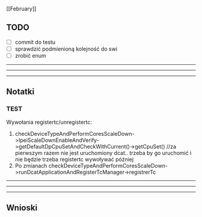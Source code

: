 [[February]]

## TODO
- [ ] commit do testu
- [ ] sprawdzić podmienioną kolejność do swi
- [ ] zrobić enum

---
---
---
## Notatki


### TEST
Wywołania registertc/unregistertc:
1. checkDeviceTypeAndPerformCoresScaleDown->lpeiScaleDownEnableAndVerify->getDefaultDpCpuSetAndCheckWithCurrent()->getCpuSet() //za pierwszym razem nie jest uruchomiony dcat.. trzeba by go uruchomić i nie będzie trzeba registertc wywoływać później
2. Po zmianach checkDeviceTypeAndPerformCoresScaleDown->runDcatApplicationAndRegisterTcManager->registrerTc


---
---
---
## Wnioski